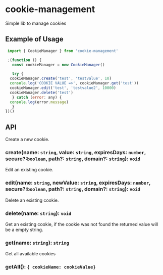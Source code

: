 # cookie-management

Simple lib to manage cookies

## Example of Usage

```js
 import { CookieManager } from 'cookie-management'

 ;(function () {
   const cookieManager = new CookieManager()

   try {
  cookieManager.create('test', 'testvalue', 10)
  console.log('COOKIE VALUE =>', cookieManager.get('test'))
  cookieManager.edit('test', 'testvalue2', 10000)
  cookieManager.delete('test')
   } catch (error: any) {
  console.log(error.message)
   }
})()
```

## API

Create a new cookie.

### create(name: `string`, value: `string`, expiresDays: `number`, secure?:`boolean`, path?: `string`, domain?: `string`): `void`

Edit an existing cookie.

### edit(name: `string`, newValue: `string`, expiresDays: `number`, secure?:`boolean`, path?: `string`, domain?: `string`): `void`

Delete an existing cookie.

### delete(name: `string`): `void`

Get an existing cookie, if the cookie was not found the returned value will be a empty string.

### get(name: `string`): `string`

Get all available cookies

### getAll(): `{ cookieName: cookieValue}`
